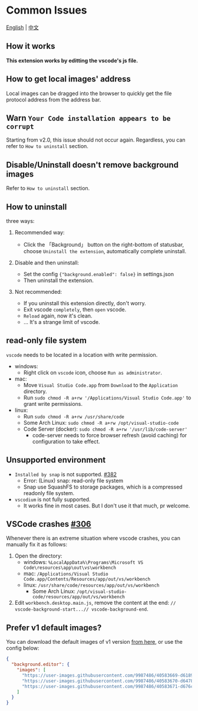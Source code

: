 # Common Issues

[English](./common-issues.md) | [中文](./common-issues.zh-CN.md)

## How it works

**This extension works by editting the vscode's js file.**

## How to get local images' address

Local images can be dragged into the browser to quickly get the file protocol address from the address bar.

## Warn `Your Code installation appears to be corrupt`

Starting from v2.0, this issue should not occur again. Regardless, you can refer to `How to uninstall` section.

## Disable/Uninstall doesn't remove background images

Refer to `How to uninstall` section.

## How to uninstall

three ways:

1. Recommended way:

   - Click the 「Background」 button on the right-bottom of statusbar, choose `Uninstall the extension`, automatically complete uninstall.

2. Disable and then uninstall:

   - Set the config `{"background.enabled": false}` in settings.json
   - Then uninstall the extension.

3. Not recommended:

   - If you uninstall this extension directly, don't worry.
   - Exit vscode `completely`, then `open` vscode.
   - `Reload` again, now it's clean.
   - ... It's a strange limit of vscode.

## read-only file system

`vscode` needs to be located in a location with write permission.

- windows:
  - Right click on `vscode` icon, choose `Run as administrator`.
- mac:
  - Move `Visual Studio Code.app` from `Download` to the `Application` directory.
  - Run `sudo chmod -R a+rw '/Applications/Visual Studio Code.app'` to grant write permissions.
- linux:
  - Run `sudo chmod -R a+rw /usr/share/code`
  - Some Arch Linux: `sudo chmod -R a+rw /opt/visual-studio-code`
  - Code Server (docker): `sudo chmod -R a+rw '/usr/lib/code-server'`
    - code-server needs to force browser refresh (avoid caching) for configuration to take effect.

## Unsupported environment

- `Installed by snap` is not supported. [#382](https://github.com/shalldie/vscode-background/issues/382)
  - Error: (Linux) snap: read-only file system
  - Snap use SquashFS to storage packages, which is a compressed readonly file system.
- `vscodium` is not fully supported.
  - It works fine in most cases. But I don't use it that much, pr welcome.

## VSCode crashes [#306](https://github.com/shalldie/vscode-background/issues/306)

Whenever there is an extreme situation where vscode crashes, you can manually fix it as follows:

1. Open the directory:
   - windows: `%LocalAppData%\Programs\Microsoft VS Code\resources\app\out\vs\workbench`
   - mac: `/Applications/Visual Studio Code.app/Contents/Resources/app/out/vs/workbench`
   - linux: `/usr/share/code/resources/app/out/vs/workbench`
     - Some Arch Linux: `/opt/visual-studio-code/resources/app/out/vs/workbench`
2. Edit `workbench.desktop.main.js`, remove the content at the end: `// vscode-background-start...// vscode-background-end`.

## Prefer v1 default images?

You can download the default images of v1 version [from here](https://github.com/shalldie/vscode-background/issues/106#issuecomment-392311967), or use the config below:

```json
{
  "background.editor": {
    "images": [
      "https://user-images.githubusercontent.com/9987486/40583669-d6189844-61c5-11e8-89e3-c52ad153da09.png",
      "https://user-images.githubusercontent.com/9987486/40583670-d6478c9e-61c5-11e8-9551-6b55eacc7b8d.png",
      "https://user-images.githubusercontent.com/9987486/40583671-d676c6e4-61c5-11e8-94cb-34ec4a12fa01.png"
    ]
  }
}
```
